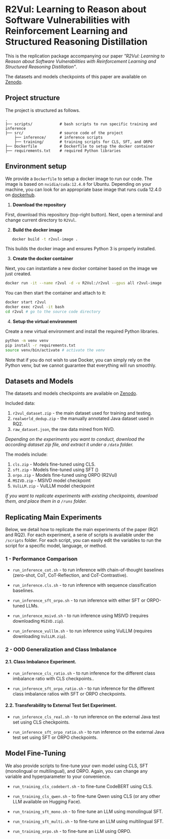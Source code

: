 # R2Vul: Learning to Reason about Software Vulnerabilities with Reinforcement Learning and Structured Reasoning Distillation

This is the replication package accompanying our paper *"R2Vul: Learning to Reason about Software Vulnerabilities with Reinforcement Learning and Structured Reasoning Distillation"*.

The datasets and models checkpoints of this paper are available on [Zenodo](https://zenodo.org/records/15029989).

Project structure
---
The project is structured as follows.

    .
    ├── scripts/            # bash scripts to run specific training and inference
    ├── src/                # source code of the project
        ├── inference/      # inference scripts
        ├── training/       # training scripts for CLS, SFT, and ORPO
    ├── Dockerfile          # Dockerfile to setup the docker container
    ├── requirements.txt    # required Python libraries

## Environment setup

We provide a `Dockerfile` to setup a docker image to run our code.
The image is based on `nvidia/cuda:12.4.0` for Ubuntu. Depending on your machine, you can look for an appropriate base image that runs cuda 12.4.0 on [dockerhub](https://hub.docker.com/r/nvidia/cuda/tags?name=12.4.0).

1. **Download the repository**

First, download this repository (top-right button). 
Next, open a terminal and change current directory to `R2Vul`.

2. **Build the docker image**  

```bash
   docker build -t r2vul-image .
```
This builds the docker image and ensures Python 3 is properly installed.

3. **Create the docker container**  

Next, you can instantiate a new docker container based on the image we just created.
```bash
docker run -it --name r2vul -d -v R2Vul:/r2vul --gpus all r2vul-image
```
You can then start the container and attach to it:
```bash
docker start r2vul
docker exec r2vul -it bash
cd r2vul # go to the source code directory
```

4. **Setup the virtual environment**

Create a new virtual environment and install the required Python libraries.
```bash
python -m venv venv
pip install -r requirements.txt
source venv/bin/activate # activate the venv
```
Note that if you do not wish to use Docker, you can simply rely on the Python venv, but we cannot guarantee that everything will run smoothly.

## Datasets and Models

The datasets and models checkpoints are available on [Zenodo](https://zenodo.org/records/15029989).

Included data:
1. `r2vul_dataset.zip` - the main dataset used for training and testing.
2. `realworld_dedup.zip` - the manually annotated Java dataset used in RQ2.
3. `raw_dataset.json`, the raw data mined from NVD.

*Depending on the experiments you want to conduct, download the according dataset zip file, and extract it under a `/data` folder.*

The models include:
1. `cls.zip` - Models fine-tuned using CLS.
2. `sft.zip` - Models fine-tuned using SFT () 
3. `orpo.zip` - Models fine-tuned using ORPO (R2Vul)
4. `MSIVD.zip` - MSIVD model checkpoint 
5. `VulLLM.zip` - VulLLM model checkpoint

*If you want to replicate experiments with existing checkpoints, download them, and place them in a `/runs` folder.*

Replicating Main Experiments
---
Below, we detail how to replicate the main experiments of the paper (RQ1 and RQ2).
For each experiment, a serie of scripts is available under the `/scripts` folder.
For each script, you can easily edit the variables to run the script for a specific model, language, or method.

### 1 - Performance Comparison
- `run_inference_cot.sh` - to run inference with chain-of-thought baselines (zero-shot, CoT, CoT-Reflection, and CoT-Contrastive).


- `run_inference.cls.sh` - to run inference with sequence classification baselines.


- `run_inference_sft_orpo.sh` - to run inference with either SFT or ORPO-tuned LLMs.


- `run_inference_msivd.sh` - to run inference using MSIVD (requires downloading `MSIVD.zip`).


- `run_inference_vulllm.sh` - to run inference using VulLLM (requires downloading `VulLLM.zip`).

### 2 - OOD Generalization and Class Imbalance

#### 2.1. Class Imbalance Experiment.
- `run_inference_cls_ratio.sh` - to run inference for the different class imbalance ratio with CLS checkpoints..


- `run_inference_sft_orpo_ratio.sh` - to run inference for the different class imbalance ratios with SFT or ORPO checkpoints.

#### 2.2. Transferability to External Test Set Experiment.
- `run_inference_cls_real.sh` - to run inference on the external Java test set using CLS checkpoints.


- `run_inference_sft_orpo_ratio.sh` - to run inference on the external Java test set using SFT or ORPO checkpoints.

Model Fine-Tuning
---
We also provide scripts to fine-tune your own model using CLS, SFT (monolingual or multilingual), and ORPO.
Again, you can change any variable and hyperparameter to your convenience. 

- `run_training_cls_codebert.sh` - to fine-tune CodeBERT using CLS.


- `run_training_cls_qwen.sh` - to fine-tune Qwen using CLS (or any other LLM available on Hugging Face).


- `run_training_sft_mono.sh` - to fine-tune an LLM using monolingual SFT.


- `run_training_sft_multi.sh` - to fine-tune an LLM using multilingual SFT.


- `run_training_orpo.sh` - to fine-tune an LLM using ORPO.

